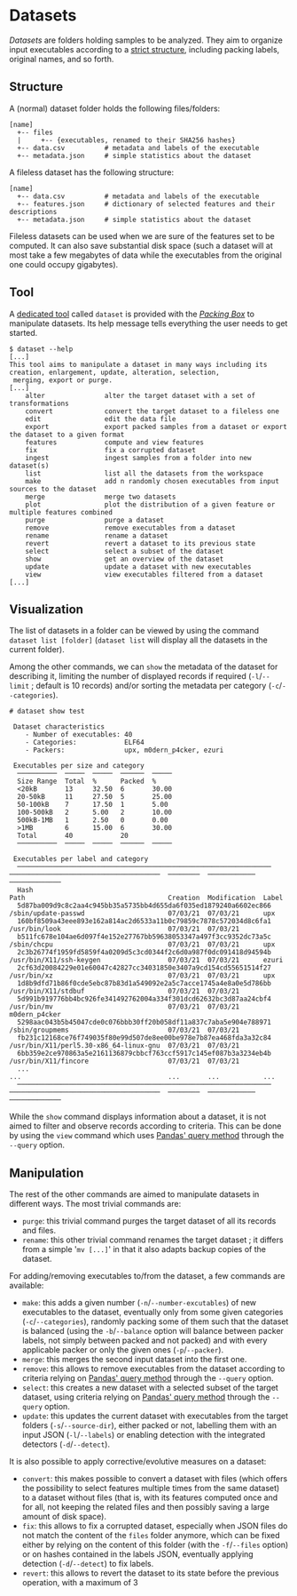 # Datasets

*Datasets* are folders holding samples to be analyzed. They aim to organize input executables according to a [strict structure](#structure), including packing labels, original names, and so forth.

## Structure

A (normal) dataset folder holds the following files/folders:

```
[name]
  +-- files
  |     +-- {executables, renamed to their SHA256 hashes}
  +-- data.csv          # metadata and labels of the executable
  +-- metadata.json     # simple statistics about the dataset
```

A fileless dataset has the following structure:

```
[name]
  +-- data.csv          # metadata and labels of the executable
  +-- features.json     # dictionary of selected features and their descriptions
  +-- metadata.json     # simple statistics about the dataset
```

Fileless datasets can be used when we are sure of the features set to be computed. It can also save substantial disk space (such a dataset will at most take a few megabytes of data while the executables from the original one could occupy gigabytes).

## Tool

A [dedicated tool](https://github.com/dhondta/docker-packing-box/blob/main/files/tools/dataset) called `dataset` is provided with the [*Packing Box*](https://github.com/dhondta/docker-packing-box) to manipulate datasets. Its help message tells everything the user needs to get started.

```session
$ dataset --help
[...]
This tool aims to manipulate a dataset in many ways including its creation, enlargement, update, alteration, selection,
 merging, export or purge.
[...]
    alter               alter the target dataset with a set of transformations
    convert             convert the target dataset to a fileless one
    edit                edit the data file
    export              export packed samples from a dataset or export the dataset to a given format
    features            compute and view features
    fix                 fix a corrupted dataset
    ingest              ingest samples from a folder into new dataset(s)
    list                list all the datasets from the workspace
    make                add n randomly chosen executables from input sources to the dataset
    merge               merge two datasets
    plot                plot the distribution of a given feature or multiple features combined
    purge               purge a dataset
    remove              remove executables from a dataset
    rename              rename a dataset
    revert              revert a dataset to its previous state
    select              select a subset of the dataset
    show                get an overview of the dataset
    update              update a dataset with new executables
    view                view executables filtered from a dataset
[...]
```

## Visualization

The list of datasets in a folder can be viewed by using the command `dataset list [folder]` (`dataset list` will display all the datasets in the current folder).

Among the other commands, we can `show` the metadata of the dataset for describing it, limiting the number of displayed records if required (`-l`/`--limit` ; default is 10 records) and/or sorting the metadata per category (`-c`/`--categories`).

```session
# dataset show test  

 Dataset characteristics
    - Number of executables: 40
    - Categories:            ELF64
    - Packers:               upx, m0dern_p4cker, ezuri

 Executables per size and category
  ──────────  ─────  ─────  ──────  ─────
  Size Range  Total  %      Packed  %
  <20kB       13     32.50  6       30.00
  20-50kB     11     27.50  5       25.00
  50-100kB    7      17.50  1       5.00
  100-500kB   2      5.00   2       10.00
  500kB-1MB   1      2.50   0       0.00
  >1MB        6      15.00  6       30.00
  Total       40            20
  ──────────  ─────  ─────  ──────  ─────

 Executables per label and category
  ────────────────────────────────────────────────────────────────  ──────────────────────────────────────  ────────  ────────────  ─────────────
  Hash                                                              Path                                    Creation  Modification  Label
  5d87ba009d9c8c2aa4c945bb35a5735bb4d655da6f035ed1879240a6602ec866  /sbin/update-passwd                     07/03/21  07/03/21      upx
  160bf8509a43eee893e162a814ac2d6533a11b0c79859c7878c572034d8c6fa1  /usr/bin/look                           07/03/21  07/03/21
  b511fc678e104ae6d097f4e152e27767bb59638053347a497f3cc9352dc73a5c  /sbin/chcpu                             07/03/21  07/03/21      upx
  2c3b26774f1959fd5859f4a0209d5c3cd0344f2c6d0a987f0dc091418d94594b  /usr/bin/X11/ssh-keygen                 07/03/21  07/03/21      ezuri
  2cf63d20084229e01e60047c42827cc34031850e3407a9cd154cd55651514f27  /usr/bin/xz                             07/03/21  07/03/21      upx
  1d8b9dfd71b86f0cde5ebc87b83d1a549092e2a5c7acce1745a4e8a0e5d786bb  /usr/bin/X11/stdbuf                     07/03/21  07/03/21
  5d991b919776bb4bc926fe341492762004a334f301dcd62632bc3d87aa24cbf4  /usr/bin/mv                             07/03/21  07/03/21      m0dern_p4cker
  5298aac043b5b45047cde0c076bbb30ff20b058df11a837c7aba5e904e788971  /sbin/groupmems                         07/03/21  07/03/21
  fb231c12168ce76f749035f80e99d507de8ee00be978e7b87ea468fda3a32c84  /usr/bin/X11/perl5.30-x86_64-linux-gnu  07/03/21  07/03/21
  6bb359e2ce970863a5e2161136879cbbcf763ccf5917c145ef087b3a3234eb4b  /usr/bin/X11/fincore                    07/03/21  07/03/21
  ...                                                               ...                                     ...       ...           ...
  ────────────────────────────────────────────────────────────────  ──────────────────────────────────────  ────────  ────────────  ─────────────

```

While the `show` command displays information about a dataset, it is not aimed to filter and observe records according to criteria. This can be done by using the `view` command which uses [Pandas' query method](https://pandas.pydata.org/pandas-docs/stable/reference/api/pandas.DataFrame.query.html) through the `--query` option.

## Manipulation

The rest of the other commands are aimed to manipulate datasets in different ways. The most trivial commands are:

- `purge`: this trivial command purges the target dataset of all its records and files.
- `rename`: this other trivial command renames the target dataset ; it differs from a simple '`mv [...]`' in that it also adapts backup copies of the dataset.

For adding/removing executables to/from the dataset, a few commands are available:

- `make`: this adds a given number (`-n`/`--number-excutables`) of new executables to the dataset, eventually only from some given categories (`-c`/`--categories`), randomly packing some of them such that the dataset is balanced (using the `-b`/`--balance` option will balance between packer labels, not simply between packed and not packed) and with every applicable packer or only the given ones (`-p`/`--packer`).
- `merge`: this merges the second input dataset into the first one.
- `remove`: this allows to remove executables from the dataset according to criteria relying on [Pandas' query method](https://pandas.pydata.org/pandas-docs/stable/reference/api/pandas.DataFrame.query.html) through the `--query` option.
- `select`: this creates a new dataset with a selected subset of the target dataset, using criteria relying on [Pandas' query method](https://pandas.pydata.org/pandas-docs/stable/reference/api/pandas.DataFrame.query.html) through the `--query` option.
- `update`: this updates the current dataset with executables from the target folders (`-s`/`--source-dir`), either packed or not, labelling them with an input JSON (`-l`/`--labels`) or enabling detection with the integrated detectors (`-d`/`--detect`).

It is also possible to apply corrective/evolutive measures on a dataset:

- `convert`: this makes possible to convert a dataset with files (which offers the possibility to select features multiple times from the same dataset) to a dataset without files (that is, with its features computed once and for all, not keeping the related files and then possibly saving a large amount of disk space).
- `fix`: this allows to fix a corrupted dataset, especially when JSON files do not match the content of the `files` folder anymore, which can be fixed either by relying on the content of this folder (with the `-f`/`--files` option) or on hashes contained in the labels JSON, eventually applying detection (`-d`/`--detect`) to fix labels.
- `revert`: this allows to revert the dataset to its state before the previous operation, with a maximum of 3 

